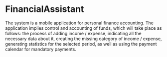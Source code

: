 # FinancialAssistant
The system is a mobile application for personal finance accounting. The application implies control and accounting of funds, which will take place as follows: the process of adding income / expense, indicating all the necessary data about it, creating the missing category of income / expense, generating statistics for the selected period, as well as using the payment calendar for mandatory payments.
